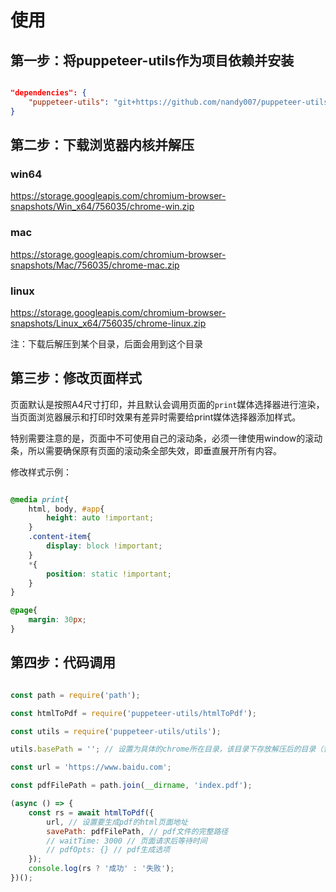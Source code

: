 
# 使用

## 第一步：将puppeteer-utils作为项目依赖并安装

```json

"dependencies": {
    "puppeteer-utils": "git+https://github.com/nandy007/puppeteer-utils.git"
}

```

## 第二步：下载浏览器内核并解压

### win64

https://storage.googleapis.com/chromium-browser-snapshots/Win_x64/756035/chrome-win.zip

### mac

https://storage.googleapis.com/chromium-browser-snapshots/Mac/756035/chrome-mac.zip


### linux

https://storage.googleapis.com/chromium-browser-snapshots/Linux_x64/756035/chrome-linux.zip


注：下载后解压到某个目录，后面会用到这个目录


## 第三步：修改页面样式

页面默认是按照A4尺寸打印，并且默认会调用页面的<code>print</code>媒体选择器进行渲染，当页面浏览器展示和打印时效果有差异时需要给print媒体选择器添加样式。

特别需要注意的是，页面中不可使用自己的滚动条，必须一律使用window的滚动条，所以需要确保原有页面的滚动条全部失效，即垂直展开所有内容。

修改样式示例：

```css

@media print{
    html, body, #app{
        height: auto !important;
    }    
    .content-item{
        display: block !important;
    }
    *{
        position: static !important;
    }
}

@page{     
    margin: 30px;
}

```

## 第四步：代码调用

```javascript

const path = require('path');

const htmlToPdf = require('puppeteer-utils/htmlToPdf');

const utils = require('puppeteer-utils/utils');

utils.basePath = ''; // 设置为具体的chrome所在目录，该目录下存放解压后的目录（包含解压目录，即chrome-xxx）

const url = 'https://www.baidu.com';

const pdfFilePath = path.join(__dirname, 'index.pdf');

(async () => {
    const rs = await htmlToPdf({
        url, // 设置要生成pdf的html页面地址
        savePath: pdfFilePath, // pdf文件的完整路径
        // waitTime: 3000 // 页面请求后等待时间
        // pdfOpts: {} // pdf生成选项
    });
    console.log(rs ? '成功' : '失败');
})();


```



